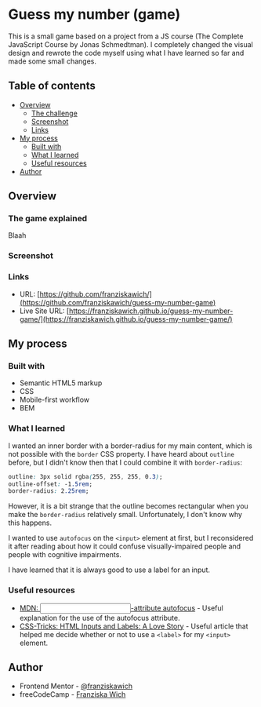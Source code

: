 # Guess my number (game)

This is a small game based on a project from a JS course (The Complete JavaScript Course by Jonas Schmedtman). I completely changed the visual design and rewrote the code myself using what I have learned so far and made some small changes.

## Table of contents

- [Overview](#overview)
  - [The challenge](#the-challenge)
  - [Screenshot](#screenshot)
  - [Links](#links)
- [My process](#my-process)
  - [Built with](#built-with)
  - [What I learned](#what-i-learned)
  - [Useful resources](#useful-resources)
- [Author](#author)

## Overview

### The game explained

Blaah

### Screenshot

### Links

- URL: [https://github.com/franziskawich/](https://github.com/franziskawich/guess-my-number-game)
- Live Site URL: [https://franziskawich.github.io/guess-my-number-game/](https://franziskawich.github.io/guess-my-number-game/)

## My process

### Built with

- Semantic HTML5 markup
- CSS
- Mobile-first workflow
- BEM

### What I learned

I wanted an inner border with a border-radius for my main content, which is not possible with the `border` CSS property. I have heard about `outline` before, but I didn't know then that I could combine it with `border-radius`:

```css
outline: 3px solid rgba(255, 255, 255, 0.3);
outline-offset: -1.5rem;
border-radius: 2.25rem;
```

However, it is a bit strange that the outline becomes rectangular when you make the `border-radius` relatively small. Unfortunately, I don't know why this happens.

I wanted to use `autofocus` on the `<input>` element at first, but I reconsidered it after reading about how it could confuse visually-impaired people and people with cognitive impairments.

I have learned that it is always good to use a label for an input.

### Useful resources

- [MDN: <input>-attribute autofocus](https://developer.mozilla.org/en-US/docs/Web/HTML/Element/input#attr-autofocus) - Useful explanation for the use of the autofocus attribute.
- [CSS-Tricks: HTML Inputs and Labels: A Love Story](https://css-tricks.com/html-inputs-and-labels-a-love-story/) - Useful article that helped me decide whether or not to use a `<label>` for my `<input>` element.

## Author

- Frontend Mentor - [@franziskawich](https://www.frontendmentor.io/profile/franziskawich)
- freeCodeCamp - [Franziska Wich](https://www.freecodecamp.org/franziska-wich)
